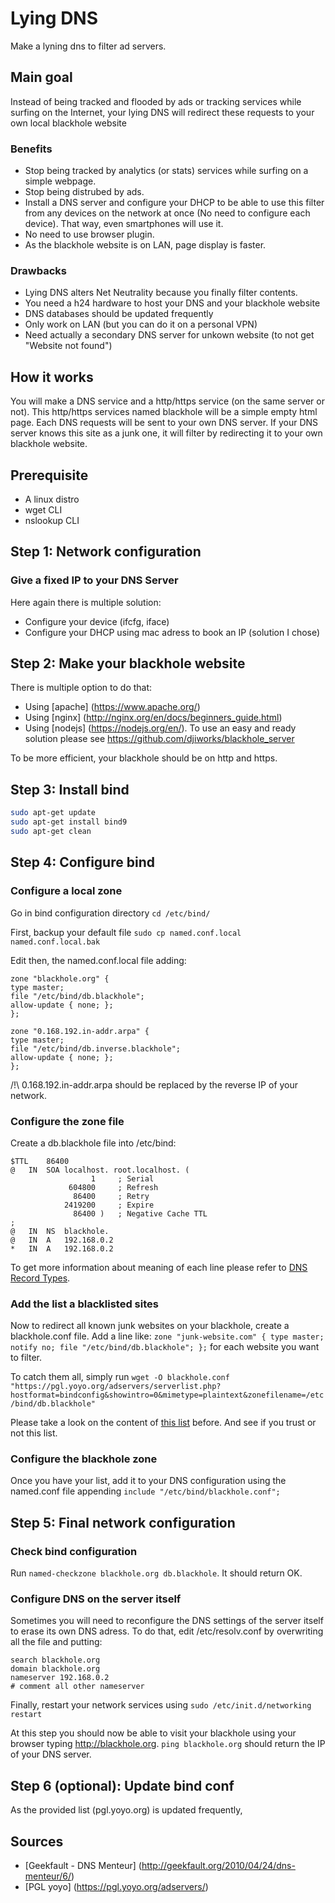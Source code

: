 # Lying DNS
Make a lyning dns to filter ad servers.

## Main goal
Instead of being tracked and flooded by ads or tracking services while surfing on the Internet, your lying DNS will redirect these requests to your own local blackhole website

### Benefits
- Stop being tracked by analytics (or stats) services while surfing on a simple webpage.
- Stop being distrubed by ads.
- Install a DNS server and configure your DHCP to be able to use this filter from any devices on the network at once (No need to configure each device). That way, even smartphones will use it.
- No need to use browser plugin.
- As the blackhole website is on LAN, page display is faster.

### Drawbacks
- Lying DNS alters Net Neutrality because you finally filter contents.
- You need a h24 hardware to host your DNS and your blackhole website
- DNS databases should be updated frequently
- Only work on LAN (but you can do it on a personal VPN)
- Need actually a secondary DNS server for unkown website (to not get "Website not found")

## How it works
You will make a DNS service and a http/https service (on the same server or not). This http/https services named blackhole will be a simple empty html page.
Each DNS requests will be sent to your own DNS server. If your DNS server knows this site as a junk one, it will filter by redirecting it to your own blackhole website.

## Prerequisite
- A linux distro
- wget CLI
- nslookup CLI

## Step 1: Network configuration
### Give a fixed IP to your DNS Server
Here again there is multiple solution:
- Configure your device (ifcfg, iface)
- Configure your DHCP using mac adress to book an IP (solution I chose)

## Step 2: Make your blackhole website
There is multiple option to do that:
- Using [apache] (https://www.apache.org/)
- Using [nginx] (http://nginx.org/en/docs/beginners_guide.html)
- Using [nodejs] (https://nodejs.org/en/). To use an easy and ready solution please see https://github.com/djiworks/blackhole_server

To be more efficient, your blackhole should be on http and https.

## Step 3: Install bind
```bash 
sudo apt-get update
sudo apt-get install bind9
sudo apt-get clean
```

## Step 4: Configure bind
### Configure a local zone
Go in bind configuration directory `cd /etc/bind/`

First, backup your default file `sudo cp named.conf.local named.conf.local.bak`

Edit then, the named.conf.local file adding:
```
zone "blackhole.org" {
type master;
file "/etc/bind/db.blackhole";
allow-update { none; };
};

zone "0.168.192.in-addr.arpa" {
type master;
file "/etc/bind/db.inverse.blackhole";
allow-update { none; };
};
```
/!\ 0.168.192.in-addr.arpa should be replaced by the reverse IP of your network.

### Configure the zone file

Create a db.blackhole file into /etc/bind:
```
$TTL	86400
@	IN	SOA	localhost. root.localhost. (
			      1		; Serial
			 604800		; Refresh
			  86400		; Retry
			2419200		; Expire
			  86400 )	; Negative Cache TTL
;
@	IN	NS	blackhole.
@	IN	A	192.168.0.2
*	IN	A	192.168.0.2
```
To get more information about meaning of each line please refer to [DNS Record Types](https://help.ubuntu.com/community/BIND9ServerHowto).

### Add the list a blacklisted sites
Now to redirect all known junk websites on your blackhole, create a blackhole.conf file.
Add a line like: `zone "junk-website.com" { type master; notify no; file "/etc/bind/db.blackhole"; };` for each website you want to filter.

To catch them all, simply run `wget -O blackhole.conf "https://pgl.yoyo.org/adservers/serverlist.php?hostformat=bindconfig&showintro=0&mimetype=plaintext&zonefilename=/etc/bind/db.blackhole"`

Please take a look on the content of [this list](https://pgl.yoyo.org/adservers/serverlist.php?hostformat=bindconfig&showintro=0&mimetype=plaintext&zonefilename=/etc/bind/db.blackhole) before. And see if you trust or not this list.

### Configure the blackhole zone
Once you have your list, add it to your DNS configuration using the named.conf file appending `include "/etc/bind/blackhole.conf";`

## Step 5: Final network configuration
### Check bind configuration
Run `named-checkzone blackhole.org db.blackhole`. It should return OK.

### Configure DNS on the server itself
Sometimes you will need to reconfigure the DNS settings of the server itself to erase its own DNS adress.
To do that, edit /etc/resolv.conf by overwriting all the file and putting:
```
search blackhole.org
domain blackhole.org
nameserver 192.168.0.2
# comment all other nameserver
```
Finally, restart your network services using `sudo /etc/init.d/networking restart`

At this step you should now be able to visit your blackhole using your browser typing http://blackhole.org.
`ping blackhole.org` should return the IP of your DNS server.

## Step 6 (optional): Update bind conf
As the provided list (pgl.yoyo.org) is updated frequently,  

## Sources
- [Geekfault - DNS Menteur] (http://geekfault.org/2010/04/24/dns-menteur/6/)
- [PGL yoyo] (https://pgl.yoyo.org/adservers/)
